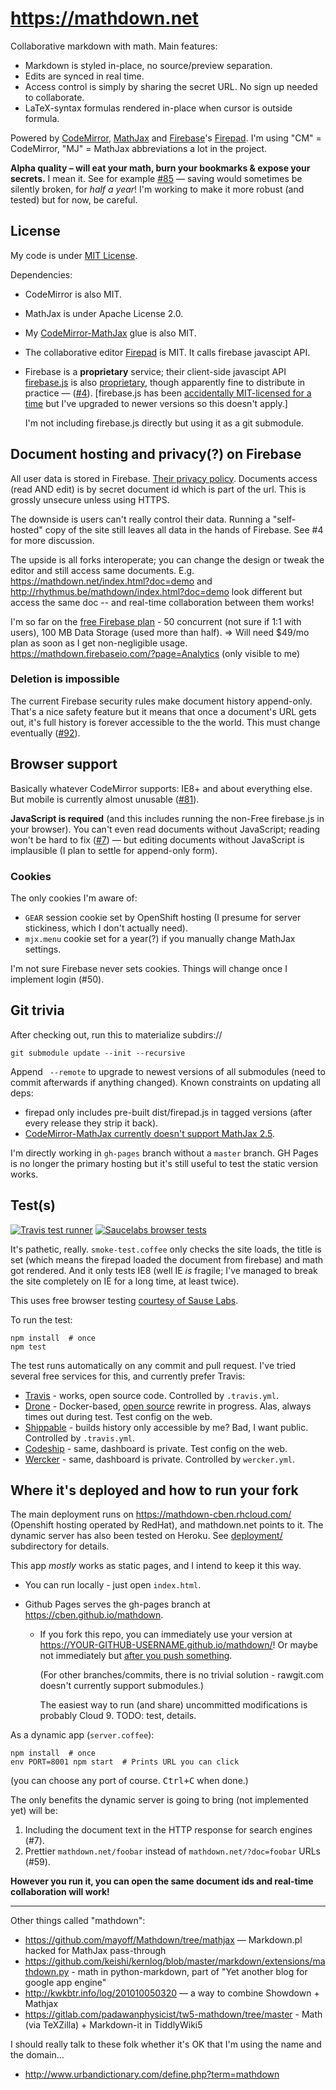 https://mathdown.net
====================

Collaborative markdown with math.  Main features:

- Markdown is styled in-place, no source/preview separation.
- Edits are synced in real time.
- Access control is simply by sharing the secret URL.  No sign up needed to collaborate.
- LaTeX-syntax formulas rendered in-place when cursor is outside formula.

Powered by [CodeMirror][], [MathJax][] and [Firebase][]'s [Firepad][].
I'm using "CM" = CodeMirror, "MJ" = MathJax abbreviations a lot in the project.

[CodeMirror]: https://codemirror.net
[MathJax]: https://www.mathjax.org
[Firebase]: https://firebase.com
[Firepad]: http://firepad.io
[CodeMirror-MathJax]: https://github.com/cben/CodeMirror-MathJax
[firebase.js]: https://github.com/firebase/firebase-bower

**Alpha quality – will eat your math, burn your bookmarks & expose your secrets.**
I mean it.  See for example [#85](https://github.com/cben/mathdown/issues/4) — saving would sometimes be silently broken, for *half a year*!  I'm working to make it more robust (and tested) but for now, be careful.

## License

My code is under [MIT License](LICENSE).

Dependencies:

  * CodeMirror is also MIT.
  * MathJax is under Apache License 2.0.
  * My [CodeMirror-MathJax][] glue is also MIT.
  * The collaborative editor [Firepad] is MIT.  It calls firebase javascipt API.
  * Firebase is a **proprietary** service; their client-side javascipt API [firebase.js][] is also [proprietary](https://www.firebase.com/terms/terms-of-service.html), though apparently fine to distribute in practice — ([#4](https://github.com/cben/mathdown/issues/4)).
    [firebase.js has been [accidentally MIT-licensed for a time](https://groups.google.com/forum/#!topic/firebase-talk/pAklVV3Whw8) but I've upgraded to newer versions so this doesn't apply.]

    I'm not including firebase.js directly but using it as a git submodule.

## Document hosting and privacy(?) on Firebase

All user data is stored in Firebase.  [Their privacy policy](https://www.firebase.com/terms/privacy-policy.html).
Documents access (read AND edit) is by secret document id which is part of the url.  This is grossly unsecure unless using HTTPS.

The downside is users can't really control their data.  Running a "self-hosted" copy of the site still leaves all data in the hands of Firebase.  See #4 for more discussion.

The upside is all forks interoperate; you can change the design or tweak the editor and still access same documents.  E.g. https://mathdown.net/index.html?doc=demo and http://rhythmus.be/mathdown/index.html?doc=demo look different but access the same doc -- and real-time collaboration between them works!

I'm so far on the [free Firebase plan](https://www.firebase.com/pricing.html) - 50 concurrent (not sure if 1:1 with users), 100 MB Data Storage (used more than half).  => Will need $49/mo plan as soon as I get non-negligible usage.
https://mathdown.firebaseio.com/?page=Analytics (only visible to me)

### Deletion is impossible

The current Firebase security rules make document history append-only.  That's a nice safety feature but it means that once a document's URL gets out, it's full history is forever accessible to the the world.  This must change eventually ([#92](https://github.com/cben/mathdown/issues/92)).

## Browser support

Basically whatever CodeMirror supports: IE8+ and about everything else.
But mobile is currently almost unusable ([#81](https://github.com/cben/mathdown/issues/81)).

**JavaScript is required** (and this includes running the non-Free firebase.js in your browser).
You can't even read documents without JavaScript; reading won't be hard to fix ([#7](https://github.com/cben/mathdown/issues/7)) — but editing documents without JavaScript is implausible (I plan to settle for append-only form).

### Cookies

The only cookies I'm aware of:

  - `GEAR` session cookie set by OpenShift hosting (I presume for server stickiness, which I don't actually need).
  - `mjx.menu` cookie set for a year(?) if you manually change MathJax settings. 

I'm not sure Firebase never sets cookies.  Things will change once I implement login (#50).

## Git trivia

After checking out, run this to materialize subdirs://

    git submodule update --init --recursive

Append ` --remote` to upgrade to newest versions of all submodules (need to commit afterwards if anything changed).  Known constraints on updating all deps:

  * firepad only includes pre-built dist/firepad.js in tagged versions (after every release they strip it back).
  * [CodeMirror-MathJax currently doesn't support MathJax 2.5](https://github.com/cben/CodeMirror-MathJax/issues/33).

I'm directly working in `gh-pages` branch without a `master` branch.  GH Pages is no longer the primary hosting but it's still useful to test the static version works.

## Test(s)

[![Travis test runner](https://img.shields.io/travis/cben/mathdown.svg?label=test)](https://travis-ci.org/cben/mathdown/branches)
[![Saucelabs browser tests](https://saucelabs.com/browser-matrix/mathdown.svg)](https://saucelabs.com/users/mathdown/tests)

It's pathetic, really.  `smoke-test.coffee` only checks the site loads, the title is set (which means the firepad loaded the document from firebase) and math got rendered.  And it only tests IE8 (well IE *is* fragile; I've managed to break the site completely on IE for a long time, at least twice).

This uses free browser testing [courtesy of Sause Labs](https://saucelabs.com/opensauce).

To run the test:

    npm install  # once
    npm test

The test runs automatically on any commit and pull request.
I've tried several free services for this, and currently prefer Travis:

  * [Travis](https://travis-ci.org/cben/mathdown/branches) - works, open source code.  Controlled by `.travis.yml`.
  * [Drone](https://drone.io/github.com/cben/mathdown) - Docker-based, [open source](https://github.com/drone/drone) rewrite in progress.  Alas, always times out during test.  Test config on the web.
  * [Shippable](https://app.shippable.com/projects/54b58b855ab6cc13528881c1) - builds history only accessible by me?  Bad, I want public.  Controlled by `.travis.yml`.
  * [Codeship](https://codeship.com/projects/17706) - same, dashboard is private.  Test config on the web.
  * [Wercker](https://app.wercker.com/#applications/54b6c5a2d9b237dd37003402) - same, dashboard is private.  Controlled by `wercker.yml`.

## Where it's deployed and how to run your fork

The main deployment runs on https://mathdown-cben.rhcloud.com/ (Openshift hosting operated by RedHat), and mathdown.net points to it.  The dynamic server has also been tested on Heroku.  See [deployment/](deployment/README.md) subdirectory for details.

This app *mostly* works as static pages, and I intend to keep it this way.

  * You can run locally - just open `index.html`.

  * Github Pages serves the gh-pages branch at https://cben.github.io/mathdown.

      * If you fork this repo, you can immediately use your version at https://YOUR-GITHUB-USERNAME.github.io/mathdown/!
        Or maybe not immediately but [after you push something](http://stackoverflow.com/q/8587321/239657).

        (For other branches/commits, there is no trivial solution - rawgit.com doesn't currently support submodules.)

        The easiest way to run (and share) uncommitted modifications is probably Cloud 9.  TODO: test, details.

As a dynamic app (`server.coffee`):

    npm install  # once
    env PORT=8001 npm start  # Prints URL you can click

(you can choose any port of course.  <kbd>Ctrl+C</kbd> when done.)

The only benefits the dynamic server is going to bring (not implemented yet) will be:

 1. Including the document text in the HTTP response for search engines (#7).
 2. Prettier `mathdown.net/foobar` instead of `mathdown.net/?doc=foobar` URLs (#59).

**However you run it, you can open the same document ids and real-time collaboration will work!**

----

Other things called "mathdown":

 * https://github.com/mayoff/Mathdown/tree/mathjax — Markdown.pl hacked for MathJax pass-through
 * https://github.com/keishi/kernlog/blob/master/markdown/extensions/mathdown.py - math in python-markdown, part of "Yet another blog for google app engine"
 * http://kwkbtr.info/log/201010050320 — a way to combine Showdown + Mathjax
 * https://gitlab.com/padawanphysicist/tw5-mathdown/tree/master - Math (via TeXZilla) + Markdown-it in TiddlyWiki5

I should really talk to these folk whether it's OK that I'm using the name and the domain...

 * http://www.urbandictionary.com/define.php?term=mathdown
